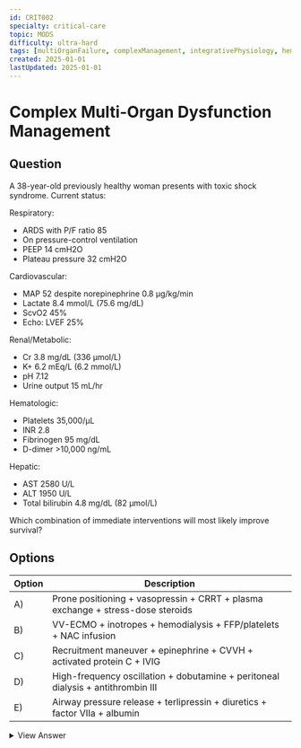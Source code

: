 ```yaml
---
id: CRIT002
specialty: critical-care
topic: MODS
difficulty: ultra-hard
tags: [multiOrganFailure, complexManagement, integrativePhysiology, hemodynamics, ARDS, sepsis, DIC, claude35Sonnet, copilot]
created: 2025-01-01
lastUpdated: 2025-01-01
---
```


# Complex Multi-Organ Dysfunction Management

## Question
A 38-year-old previously healthy woman presents with toxic shock syndrome. Current status:

Respiratory:
- ARDS with P/F ratio 85
- On pressure-control ventilation
- PEEP 14 cmH2O
- Plateau pressure 32 cmH2O

Cardiovascular:
- MAP 52 despite norepinephrine 0.8 µg/kg/min
- Lactate 8.4 mmol/L (75.6 mg/dL)
- ScvO2 45%
- Echo: LVEF 25%

Renal/Metabolic:
- Cr 3.8 mg/dL (336 µmol/L)
- K+ 6.2 mEq/L (6.2 mmol/L)
- pH 7.12
- Urine output 15 mL/hr

Hematologic:
- Platelets 35,000/µL
- INR 2.8
- Fibrinogen 95 mg/dL
- D-dimer >10,000 ng/mL

Hepatic:
- AST 2580 U/L
- ALT 1950 U/L
- Total bilirubin 4.8 mg/dL (82 µmol/L)

Which combination of immediate interventions will most likely improve survival?

## Options
| Option | Description |
|--------|-------------|
| A)     | Prone positioning + vasopressin + CRRT + plasma exchange + stress-dose steroids |
| B)     | VV-ECMO + inotropes + hemodialysis + FFP/platelets + NAC infusion |
| C)     | Recruitment maneuver + epinephrine + CVVH + activated protein C + IVIG |
| D)     | High-frequency oscillation + dobutamine + peritoneal dialysis + antithrombin III |
| E)     | Airway pressure release + terlipressin + diuretics + factor VIIa + albumin |

<details>
<summary>View Answer</summary>

## Correct Answer
A

## Explanation
This ultra-complex case requires careful consideration of multiple organ systems:

1. Respiratory Management:
   - Severe ARDS (P/F < 100) requires prone positioning
   - High plateau pressure contraindicates recruitment
   - ECMO criteria met but higher mortality with shock

2. Circulatory Support:
   - Vasopressin indicated for norepinephrine >0.5 µg/kg/min
   - Inotropes may worsen shock-induced cardiomyopathy
   - Low ScvO2 reflects poor oxygen delivery

3. Renal/Metabolic:
   - CRRT preferred due to:
     * Hemodynamic instability
     * Hyperkalemia
     * Severe acidosis
     * Volume management needs

4. Hematologic/Inflammatory:
   - DIC requires supportive care
   - Plasma exchange beneficial in toxic shock
   - Factor VIIa contraindicated in DIC
   - Activated protein C withdrawn from market

5. Evidence-Based Rationale:
   - Prone positioning: 16% absolute mortality reduction in severe ARDS
   - Vasopressin: Reduces norepinephrine requirements
   - CRRT: Better hemodynamic tolerance than intermittent
   - Plasma exchange: Removes inflammatory mediators
   - Steroids: Indicated in refractory shock

## References
- PROSEVA Trial (NEJM 2013)
- VASST Trial (NEJM 2008)
- ELAIN Trial (Lancet 2016)
- Guidelines for Management of Toxic Shock (IDSA 2017)
- Surviving Sepsis Campaign 2021
</details>
